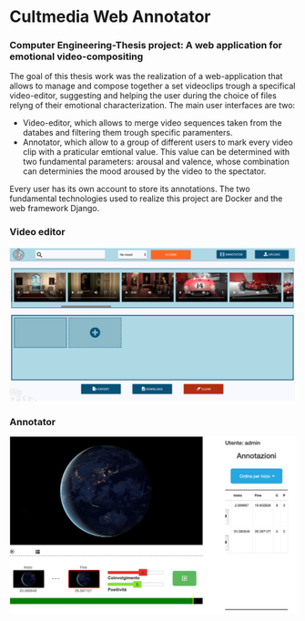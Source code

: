 # Cultmedia Web Annotator

### Computer Engineering-Thesis project: A web application for emotional video-compositing

The goal of this thesis work was the realization of a web-application that allows to manage and compose together a set videoclips trough a specifical video-editor, suggesting and helping the user during the choice of files relyng of their emotional characterization.
The main user interfaces are two: 
- Video-editor, which allows to merge video sequences taken from the databes and filtering them trough specific paramenters. 
- Annotator, which allow to a group of different users to mark every video clip with a praticular emtional value. This value can be determined with two fundamental parameters: arousal and valence, whose combination can determinies the mood aroused by the video to the spectator.

Every user has its own account to store its annotations.
The two fundamental technologies used to realize this project are Docker and the web framework Django.

### Video editor

![Alt text](composer.png?raw=true "Annotator")

### Annotator

![Alt text](annotator.png?raw=true "Annotator")

